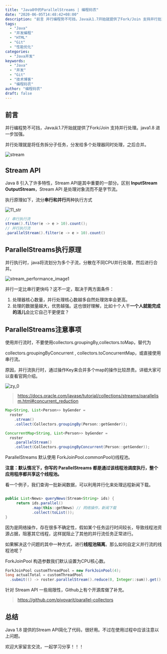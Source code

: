 ```yaml
---
title: "Java8中的ParallelStreams | 编程码农"
date: "2020-06-05T14:48:42+08:00"
description: "前言 并行编程势不可挡，Java从1.7开始就提供了Fork/Join 支持并行处理。java1.8 进一步加强。 并行处理就是将任务拆分子任务，分发给多个处理器同时处理，之后合并。 !stream Stream API Java 8 引入了许多特性，Stream API是其中重要的一部分。区别 I..."
tags:
  - "Java"
  - "并发编程"
  - "HTML"
  - "Git"
  - "性能优化"
categories:
  - "Java开发"
keywords:
  - "Java"
  - "并发"
  - "Git"
  - "技术博客"
  - "编程码农"
author: "编程码农"
draft: false
---
```


## 前言

并行编程势不可挡，Java从1.7开始就提供了Fork/Join 支持并行处理。java1.8 进一步加强。

并行处理就是将任务拆分子任务，分发给多个处理器同时处理，之后合并。



![stream](https://blogs-on.oss-cn-beijing.aliyuncs.com/imgs/stream.png)

## Stream API

Java 8 引入了许多特性，Stream API是其中重要的一部分。区别 **InputStream** **OutputStream**，Stream API 是处理对象流而不是字节流。

执行原理如下，流分**串行和并行**两种执行方式

![11_str](https://blogs-on.oss-cn-beijing.aliyuncs.com/imgs/11_str.png)



```java
// 串行执行流
stream().filter(e -> e > 10).count();
// 并行执行流
.parallelStream().filter(e -> e > 10).count()
```



## ParallelStreams执行原理

并行执行时，java将流划分为多个子流，分散在不同CPU并行处理，然后进行合并。

![stream_performance_image1](https://blogs-on.oss-cn-beijing.aliyuncs.com/imgs/stream_performance_image1-1345859.png)

并行一定比串行更快吗？这不一定，取决于两方面条件：

1. 处理器核心数量，并行处理核心数越多自然处理效率会更高。
2. 处理的数据量越大，优势越强。这也很好理解，比如十个人干**一个人就能完成的活儿**会比它自己干更便宜？



## ParallelStreams注意事项

使用并行流时，不要使用collectors.groupingBy,collectors.toMap，替代为

collectors.groupingByConcurrent , collectors.toConcurrentMap，或直接使用串行流。

原因，并行流执行时，通过操作Key来合并多个map的操作比较昂贵。详细大家可以查看官网介绍。

![zy_0](https://blogs-on.oss-cn-beijing.aliyuncs.com/imgs/zy_0.png)

> https://docs.oracle.com/javase/tutorial/collections/streams/parallelism.html#concurrent_reduction

```java
Map<String, List<Person>> byGender = 
  roster
  	.stream()
  	.collect(Collectors.groupingBy(Person::getGender));

ConcurrentMap<String, List<Person>> byGender =         
  roster
  	.parallelStream()
  	.collect(Collectors.groupingByConcurrent(Person::getGender));

```



ParallelStreams 默认使用 ForkJoinPool.commonPool()线程池。

**注意：默认情况下，你写的 ParallelStreams 都是通过该线程池调度执行，整个应用程序都共享这个线程池。**

看一个例子，我们查询一批新闻数据，可以利用并行化来处理远程新闻下载。

```java

public List<News> queryNews(Stream<String> ids) {
     return ids.parallel()
            .map(this::getNews) // 网络操作，新闻下载
            .collect(toList());
}
```

因为是网络操作，存在很多不确定性，假如某个任务运行时间较长，导致线程池资源占据，阻塞其它线程，这样就阻止了其他的并行流任务正常进行。

如果解决这个问题的其中一种方式，进行**线程池隔离**。那么如何自定义并行流的线程池呢？

ForkJoinPool 构造参数我们默认设置为CPU核心数。

```java
ForkJoinPool customThreadPool = new ForkJoinPool(4);
long actualTotal = customThreadPool
  .submit(() -> roster.parallelStream().reduce(0, Integer::sum)).get();
```



针对 Stream API 一些局限性，Github上有个开源库做了补充。

> https://github.com/pivovarit/parallel-collectors



## 总结

Java 1.8 提供的Stream API简化了代码，很好用。不过在使用过程中应该注意以上问题。

欢迎大家留言交流，一起学习分享！！！